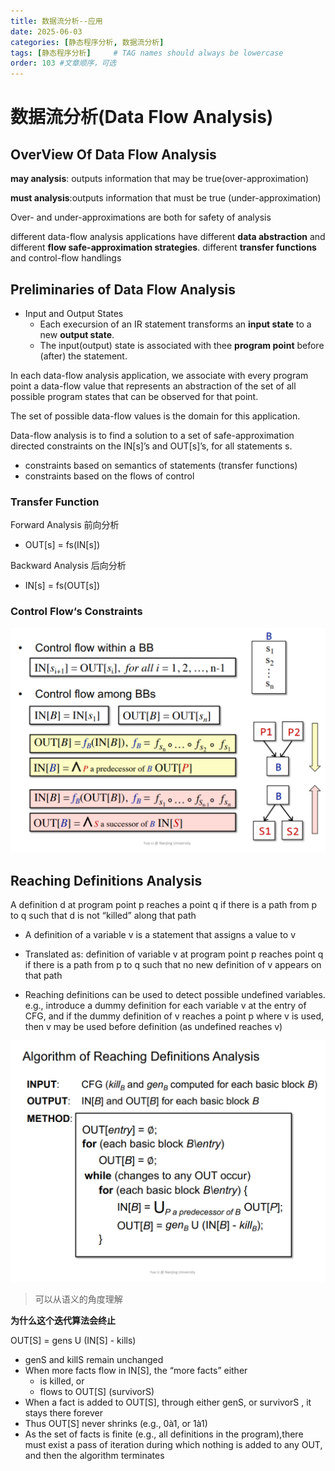 ```yaml
---
title: 数据流分析--应用
date: 2025-06-03
categories: [静态程序分析, 数据流分析]
tags: [静态程序分析]     # TAG names should always be lowercase
order: 103 #文章顺序，可选
---
```


# 数据流分析(Data Flow Analysis)

## OverView Of Data Flow Analysis

**may analysis**: outputs information that may be true(over-approximation)

**must analysis**:outputs information that must be true (under-approximation)

Over- and under-approximations are both for safety of analysis

different data-flow analysis applications have
different **data abstraction** and
different **flow safe-approximation strategies**.
different **transfer functions** and control-flow handlings

## Preliminaries of Data Flow Analysis

- Input and Output States
    - Each execursion of an IR statement transforms an **input state** to a new **output state**.
    - The input(output) state is associated with thee **program point** before (after)  the statement.

In each data-flow analysis application, we associate with every program point a data-flow value that represents an abstraction of the set of all possible program states that can be observed for that point.

The set of possible data-flow values is the domain for this application.

Data-flow analysis is to find a solution to a set of safe-approximation directed constraints on the IN[s]’s and OUT[s]’s, for all statements s.
- constraints based on semantics of statements (transfer functions)
- constraints based on the flows of control

### Transfer Function

Forward Analysis 前向分析
- OUT[s] = fs(IN[s])

Backward Analysis 后向分析
- IN[s] = fs(OUT[s])

### Control Flow‘s Constraints

![ControlFlowConstraints](../assets/img/ControlFlowConstraints.png)


## Reaching Definitions Analysis

A definition d at program point p reaches a point q if there is a path
from p to q such that d is not “killed” along that path
- A definition of a variable v is a statement that assigns a value to v
- Translated as: definition of variable v at program point p reaches point q if there is a path from p to q such that no new definition of v appears on that path

- Reaching definitions can be used to detect possible undefined
variables. e.g., introduce a dummy definition for each variable v at
the entry of CFG, and if the dummy definition of v reaches a point
p where v is used, then v may be used before definition (as
undefined reaches v)

![algorithm](../assets/img/Algorithm%20ofReachingDefinitionsAnalysis.png)

> 可以从语义的角度理解


**为什么这个迭代算法会终止**

OUT[S] = gens U (IN[S] - kills)

- genS and killS remain unchanged
-  When more facts flow in IN[S], the “more facts” either
    - is killed, or
    - flows to OUT[S] (survivorS)
- When a fact is added to OUT[S], through either genS, or survivorS , it stays there forever
- Thus OUT[S] never shrinks (e.g., 0à1, or 1à1)
- As the set of facts is finite (e.g., all definitions in the program),there must exist a pass of iteration during which nothing is added to any OUT, and then the algorithm terminates
